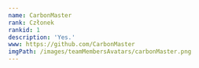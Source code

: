 ```yaml
---
name: CarbonMaster
rank: Członek
rankid: 1
description: 'Yes.'
www: https://github.com/CarbonMaster
imgPath: /images/teamMembersAvatars/carbonMaster.png
---
```


